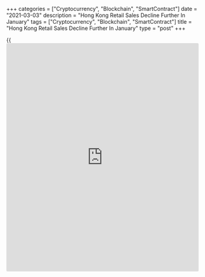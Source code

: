 +++
categories = ["Cryptocurrency", "Blockchain", "SmartContract"]
date = "2021-03-03"
description = "Hong Kong Retail Sales Decline Further In January"
tags = ["Cryptocurrency", "Blockchain", "SmartContract"]
title = "Hong Kong Retail Sales Decline Further In January"
type = "post"
+++

{{<iframe id="large-banner" src="https://www.bounty.group/#slide=17.0" width="100%" height="600" scrolling="no" style="border: 0px solid rgb(216, 221, 230); border-radius: 3px;">}}

Hong Kong's retail sales declined further in January, figures from the
Census and Statistics Department showed on Tuesday.

The retail sales volume declined 14.5 percent year-on-year in January,
following a 14.0 percent fall in December.

The value of retail sales decreased 13.6 percent annually in January,
following a 13.3 percent decline in the preceding month.

Sales value of jewelry, watches and clocks, and valuable gifts declined
31.7 percent annually in January. Sales of clothing, footwear and allied
products fell 23.4 percent and those of other consumer goods decreased
19.5 percent.

Prices for food, alcoholic drinks and tobacco and fuels fell by 16.3
percent and 11.0 percent, respectively.

"Yet the figure for January was conceivably distorted by the difference
in timing of the Lunar New Year, which fell in mid-February this year
but late January last year," a government spokesman said.

"If the COVID-19 Vaccination Program yields the intended results, it
should help lay a firm foundation for the revival of the retail sector
and a broader based recovery of the [economy][1] later in the year,"
spokesman said.

For comments and feedback [contact](https://www.playgroundfx.com/contact/): editorial@rtt[news](https://www.letsplayfx.com/blog/forex-news-website/).com

[Economic News][1]

 **What parts of the world are seeing the best (and worst) economic
performances lately? Click[here][2] to check out our [Econ Scorecard][2]
and find out! See up-to-the-moment [ranking](https://www.playgroundfx.com/blog/crypto-exchange-ranking/)s for the best and worst
performers in [GDP][3], [unemployment rate][4], [inflation][5] and much
more.**

   1. www.rtt[news](https://www.letsplayfx.com/blog/forex-news-website/).com/Content/EconomicNews.aspx
   2. www.rtt[news](https://www.letsplayfx.com/blog/forex-news-website/).com/economic-scorecard/world-rank/unemployment-rate/highest-performance.aspx
   3. www.rtt[news](https://www.letsplayfx.com/blog/forex-news-website/).com/economic-scorecard/world-rank/GDP/highest-performance.aspx
   4. www.rtt[news](https://www.letsplayfx.com/blog/forex-news-website/).com/economic-scorecard/world-rank/unemployment-rate/lowest-performance.aspx
   5. www.rtt[news](https://www.letsplayfx.com/blog/forex-news-website/).com/economic-scorecard/world-rank/CPI/highest-performance.aspx
